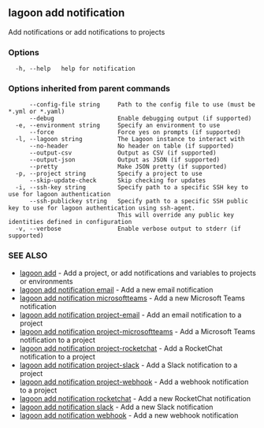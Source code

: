 ## lagoon add notification

Add notifications or add notifications to projects

### Options

```
  -h, --help   help for notification
```

### Options inherited from parent commands

```
      --config-file string     Path to the config file to use (must be *.yml or *.yaml)
      --debug                  Enable debugging output (if supported)
  -e, --environment string     Specify an environment to use
      --force                  Force yes on prompts (if supported)
  -l, --lagoon string          The Lagoon instance to interact with
      --no-header              No header on table (if supported)
      --output-csv             Output as CSV (if supported)
      --output-json            Output as JSON (if supported)
      --pretty                 Make JSON pretty (if supported)
  -p, --project string         Specify a project to use
      --skip-update-check      Skip checking for updates
  -i, --ssh-key string         Specify path to a specific SSH key to use for lagoon authentication
      --ssh-publickey string   Specify path to a specific SSH public key to use for lagoon authentication using ssh-agent.
                               This will override any public key identities defined in configuration
  -v, --verbose                Enable verbose output to stderr (if supported)
```

### SEE ALSO

* [lagoon add](lagoon_add.md)	 - Add a project, or add notifications and variables to projects or environments
* [lagoon add notification email](lagoon_add_notification_email.md)	 - Add a new email notification
* [lagoon add notification microsoftteams](lagoon_add_notification_microsoftteams.md)	 - Add a new Microsoft Teams notification
* [lagoon add notification project-email](lagoon_add_notification_project-email.md)	 - Add an email notification to a project
* [lagoon add notification project-microsoftteams](lagoon_add_notification_project-microsoftteams.md)	 - Add a Microsoft Teams notification to a project
* [lagoon add notification project-rocketchat](lagoon_add_notification_project-rocketchat.md)	 - Add a RocketChat notification to a project
* [lagoon add notification project-slack](lagoon_add_notification_project-slack.md)	 - Add a Slack notification to a project
* [lagoon add notification project-webhook](lagoon_add_notification_project-webhook.md)	 - Add a webhook notification to a project
* [lagoon add notification rocketchat](lagoon_add_notification_rocketchat.md)	 - Add a new RocketChat notification
* [lagoon add notification slack](lagoon_add_notification_slack.md)	 - Add a new Slack notification
* [lagoon add notification webhook](lagoon_add_notification_webhook.md)	 - Add a new webhook notification

